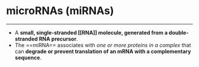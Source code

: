 # microRNAs (miRNAs)
---
- A **small, single-stranded [[RNA]] molecule, generated from a double-stranded RNA precursor**. 
- The ==miRNA== associates with *one or more proteins in a complex* that can **degrade or prevent translation of an mRNA with a complementary sequence**.